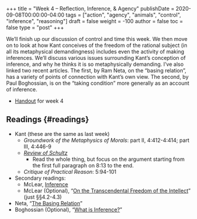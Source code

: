 +++
title = "Week 4 – Reflection, Inference, & Agency"
publishDate = 2020-09-08T00:00:00-04:00
tags = ["action", "agency", "animals", "control", "inference", "reasoning"]
draft = false
weight = -100
author = false
toc = false
type = "post"
+++

We’ll finish up our discussion of control and time this week. We then move on to look
at how Kant conceives of the freedom of the rational subject (in all its metaphysical
demandingness) includes even the activity of making inferences. We’ll discuss various
issues surrounding Kant’s conception of inference, and why he thinks it is so
metaphysically demanding. I’ve also linked two recent articles. The first, by Ram
Neta, on the “basing relation”, has a variety of points of connection with Kant’s own
view. The second, by Paul Boghossian, is on the “taking condition” more generally as
an account of inference.

-   [Handout](/materials/handouts/4-kant-control-inference.pdf) for week 4


## Readings {#readings}

-   Kant (these are the same as last week)
    -   _Groundwork of the Metaphysics of Morals_: part II, 4:412-4:414; part III, 4:446-9
    -   _[Review of Schultz](/materials/readings/kant-review-schulz.pdf)_
        -   Read the whole thing, but focus on the argument starting from the first full
            paragraph on 8:13 to the end.
    -   _Critique of Practical Reason_: 5:94-101
-   Secondary readings:
    -   McLear, [Inference](https://www.dropbox.com/s/d3v0qnnc2nqt45f/inference.pdf?dl=0)
    -   McLear (Optional), “[On the Transcendental Freedom of the Intellect](https://philpapers.org/rec/MCLOTT)” (just §§4.2-4.3)
-   Neta, “[The Basing Relation](/materials/readings/neta-basing.pdf)”
-   Boghossian (Optional), “[What is Inference?](/materials/readings/boghossian-inference.pdf)”
